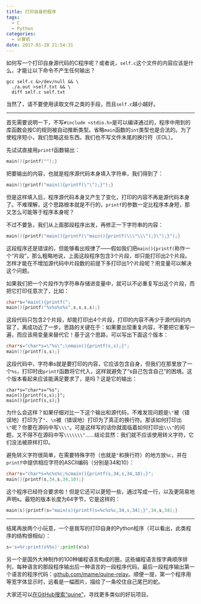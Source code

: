 ```yaml
---
title: 打印自身的程序
tags:
  - C
  - Python
categories:
  - 计算机
date: 2017-01-28 21:54:31
---
```


如何写一个打印自身源代码的C程序呢？或者说，`self.c`这个文件的内容应该是什么，才能让以下命令不产生任何输出？

```Shell
gcc self.c &>/dev/null && \
  ./a.out >self.txt && \
  diff self.c self.txt
```

当然了，请不要使用读取文件之类的手段，而且`self.c`越小越好。

<!--more-->

* * *

首先需要说明一下，不写`#include <stdio.h>`是可以编译通过的，程序中用到的库函数会按C的规则被自动推断类型。省略`main`函数的`int`类型也是合法的。为了使程序短小，我们忽略这些东西。我们也不写文件末尾的换行符（EOL）。

先试试直接用`printf`函数输出：

```C
main(){printf("");}
```

把要输出的内容，也就是程序源代码本身填入字符串，我们得到了：

```C
main(){printf("main(){printf(\"\");}");}
```

但是这样填入后，程序源代码本身又产生了变化，打印的内容不再是源代码本身了。不难理解，这个思路根本就是不行的，`printf`的参数一定比程序本身短，那又怎么可能等于程序本身呢？

不过不要急，我们从上面那段程序出发，再修正一下字符串的内容：

```C
main(){printf("main(){printf(\"main(){printf(\\\"\\\");}\");}");}
```

这段程序还是错误的，但能够看出规律了——假如我们把`main(){printf(`称作一个“片段”，那么粗略地说，上面这段程序包含3个片段，却只能打印出2个片段。怎样才能在不增加源代码中片段数的前提下多打印出1个片段呢？用变量可以解决这个问题。

如果我们把一个片段作为字符串存储进变量中，就可以不必重复写出这个片段，而把它打印任意次了，比如：

```C
char*s="main(){printf(";
main(){printf("%s%s%s%s",s,s,s,s);}
```

这段代码只包含2个片段，却能打印出4个片段，打印的内容不再少于源代码的内容了，离成功近了一步。思路的关键在于：如果要出现重复内容，不要把它重写一遍，而应该用变量来替代它！基于这个思路，可以写出下面这个版本：

```C
char*s="char*s=\"%s\";\nmain(){printf(s,s);}";
main(){printf(s,s);}
```

这段代码中，字符串s就是要打印的内容，它应该包含自身，但我们在那里放了一个`%s`，打印时由`printf`函数将它代入，这样就避免了“s自己包含自己”的困境。这个版本看起来应该能满足要求了，是吗？这是它的输出：

```
char*s="char*s="%s";
main(){printf(s,s);}";
main(){printf(s,s);}
```

为什么会这样？如果仔细对比一下这个输出和源代码，不难发现问题是`\"`被（错误地）打印为了`"`、`\n`被（错误地）打印为了真正的换行符。那该如何打印出`\"`呢？你要在源码中写`\\\"`。可是这样写的话你就面临着如何打印出`\\\"`的问题，又不得不在源码中写`\\\\\\\"`……结论显然：我们就不应该使用转义字符，它们没法被原样打印。

避免转义字符很简单，在需要特殊字符（也就是`"`和换行符）的地方放`%c`，并在`printf`中提供相应字符的ASCII编码（分别是34和10）：

```C
char*s="char*s=%c%s%c;%cmain(){printf(s,34,s,34,10);}";
main(){printf(s,34,s,34,10);}
```

这个程序已经符合要求啦！但是它还可以更短一些，通过写成一行，以及更简易地声明s。最短的版本长度为64字节，它是这样的：

```C
main(s){printf(s="main(s){printf(s=%c%s%c,34,s,34);}",34,s,34);}
```

* * *

结尾再放两个小玩意，一个是我写的打印自身的Python程序（可以看出，此类程序的结构很相似）：

```Python
s='s=%r;print(s%%s)';print(s%s)
```

另一个是国外大神制作的100种编程语言构成的圈，这些编程语言按字典顺序排列，每种语言的那段程序输出后一种语言的一段程序代码，最后一段程序输出第一个语言的程序代码：[github.com/mame/quine-relay](https://github.com/mame/quine-relay)。顺便一提，第一个程序用等宽字体显示时，远看是一幅图片，描绘了一条咬住自己尾巴的蛇。

大家还可以[在GitHub搜索“quine”](https://github.com/search?q=quine)，寻找更多类似的好玩项目。
